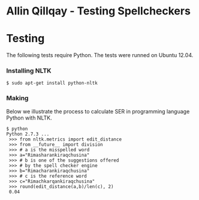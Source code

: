# Allin Qillqay - Testing Spellcheckers
# Testing

The following tests require Python.
The tests were runned on Ubuntu 12.04.

### Installing NLTK

```
$ sudo apt-get install python-nltk
```
### Making 

Below we illustrate the process to calculate SER in programming language Python with NLTK.

```
$ python
Python 2.7.3 ... 
 >>> from nltk.metrics import edit_distance
 >>> from __future__ import division
 >>> # a is the misspelled word
 >>> a="Rimasharankiraqchusina"
 >>> # b is one of the suggestions offered 
 >>> # by the spell checker engine
 >>> b="Rimacharankiraqchusina"
 >>> # c is the reference word
 >>> c="Rimachkarqankiraqchusina"
 >>> round(edit_distance(a,b)/len(c), 2)
 0.04
```


